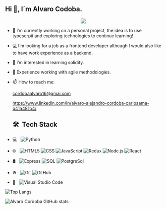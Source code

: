 <h2>Hi 👋, I´m Alvaro Codoba.</h2>

<p align="center"><img src="https://i.imgur.com/A6bWGFl.gif"/></p>



- 🔭 I’m currently working on a personal project, the idea is to use typescrpit and exploring technologies to continue learning!

- 💻 I’m  looking for a job as a frontend developer although I would also like to have work experience as a backend.

- 🌱 I’m interested in learning solidity.

- 👯 Experience working with agile methodologies.

- 📫 How to reach me:
    
    cordobaalvaro16@gmai.com
   
    https://www.linkedin.com/in/alvaro-alejandro-cordoba-carlosama-b41a481b4/
    
    
    ## 🛠 &nbsp;Tech Stack

- 💻 &nbsp;
  ![Python](https://img.shields.io/badge/-Python-333333?style=flat&logo=python)
- 🌐 &nbsp;
  ![HTML5](https://img.shields.io/badge/-HTML5-333333?style=flat&logo=HTML5)
  ![CSS](https://img.shields.io/badge/-CSS-333333?style=flat&logo=CSS3&logoColor=1572B6)
  ![JavaScript](https://img.shields.io/badge/-JavaScript-333333?style=flat&logo=javascript)
  ![Redux](https://img.shields.io/badge/-Redux-333333?style=flat&logo=redux&logoColor=563D7C)
  ![Node.js](https://img.shields.io/badge/-Node.js-333333?style=flat&logo=node.js)
  ![React](https://img.shields.io/badge/-React-333333?style=flat&logo=react)
- 🛢 &nbsp;
  ![Express](https://img.shields.io/badge/-Express-333333?style=flat&logo=express)
  ![SQL](https://img.shields.io/badge/-SQL-333333?style=flat&logo=sequelize)
  ![PostgreSql](https://img.shields.io/badge/-PostgreSql-333333?style=flat&logo=postgresql)
- ⚙️ &nbsp;
  ![Git](https://img.shields.io/badge/-Git-333333?style=flat&logo=git)
  ![GitHub](https://img.shields.io/badge/-GitHub-333333?style=flat&logo=github)
- 🔧 &nbsp;
  ![Visual Studio Code](https://img.shields.io/badge/-Visual%20Studio%20Code-333333?style=flat&logo=visual-studio-code&logoColor=007ACC)
 
    

![Top Langs](https://github-readme-stats.vercel.app/api/top-langs/?username=AlvaroCordoba-5
)

![Alvaro Cordoba GitHub stats](https://github-readme-stats.vercel.app/api?username=AlvaroCordoba-5
)


